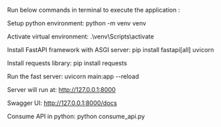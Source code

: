 Run below commands in terminal to execute the application :

Setup python environment: python -m venv venv

Activate virtual environment: .\venv\Scripts\activate

Install FastAPI framework with ASGI server: pip install fastapi[all] uvicorn

Install requests library: pip install requests

Run the fast server: uvicorn main:app --reload

Server will run at: http://127.0.0.1:8000

Swagger UI: http://127.0.0.1:8000/docs

Consume API in python: python consume_api.py




